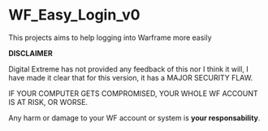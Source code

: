 # WF_Easy_Login_v0
This projects aims to help logging into Warframe more easily

**DISCLAIMER**

Digital Extreme has not provided any feedback of this nor I think it will, I have made it clear that for this version, it has a MAJOR SECURITY FLAW.

IF YOUR COMPUTER GETS COMPROMISED, YOUR WHOLE WF ACCOUNT IS AT RISK, OR WORSE.

Any harm or damage to your WF account or system is **your responsability**.
